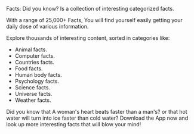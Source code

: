 Facts: Did you know? Is a collection of interesting categorized facts.

With a range of 25,000+ Facts, You will find yourself easily getting your daily dose of various information.

Explore thousands of interesting content, sorted in categories like:
- Animal facts.
- Computer facts.
- Countries facts.
- Food facts.
- Human body facts.
- Psychology facts.
- Science facts.
- Universe facts.
- Weather facts.

Did you know that A woman's heart beats faster than a man's? or that hot water will turn into ice faster than cold water? Download the App now and look up more interesting facts that will blow your mind!

